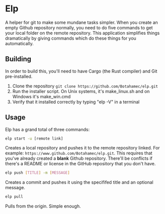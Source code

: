 # Elp
A helper for git to make some mundane tasks simpler. When you create an empty Github repository normally, you need to do five commands to get your local folder on the remote repository. This application simplifies things dramatically by giving commands which do these things for you automatically.

## Building
In order to build this, you'll need to have Cargo (the Rust compiler) and Git pre-installed.

 1. Clone the repository `git clone https://github.com/Botahamec/elp.git`
 2. Run the installer script. On Unix systems, it's make_linux.sh and on Windows it's make_win.cmd
 3. Verify that it installed correctly by typing "elp -V" in a terminal

## Usage
Elp has a grand total of three commands:

```bash
elp start -u [remote link]
```
Creates a local repository and pushes it to the remote repository linked. For example: `https://www.github.com/Botahamec/elp.git`. This requires that you've already created a **blank** Github repository. There'll be conflicts if there's a README or license in the GitHub repository that you don't have.

```bash
elp push [TITLE] -m [MESSAGE]
```
Creates a commit and pushes it using the specififed title and an optional message.

```bash
elp pull
```
Pulls from the origin. Simple enough.
